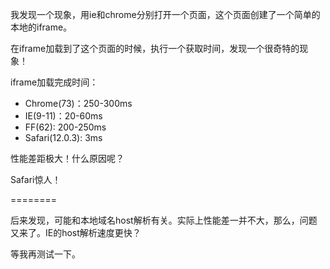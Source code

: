 我发现一个现象，用ie和chrome分别打开一个页面，这个页面创建了一个简单的本地的iframe。

在iframe加载到了这个页面的时候，执行一个获取时间，发现一个很奇特的现象！

iframe加载完成时间：

* Chrome(73)：250-300ms
* IE(9-11)：20-60ms
* FF(62): 200-250ms
* Safari(12.0.3): 3ms

性能差距极大！什么原因呢？

Safari惊人！

========

后来发现，可能和本地域名host解析有关。实际上性能差一并不大，那么，问题又来了。IE的host解析速度更快？

等我再测试一下。